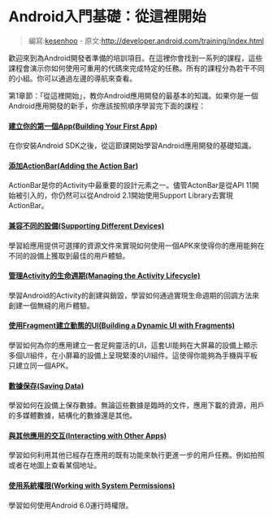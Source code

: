 # Android入門基礎：從這裡開始

> 編寫:[kesenhoo](https://github.com/kesenhoo) - 原文:<http://developer.android.com/training/index.html>

歡迎來到為Android開發者準備的培訓項目。在這裡你會找到一系列的課程，這些課程會演示你如何使用可重用的代碼來完成特定的任務。所有的課程分為若干不同的小組。你可以通過左邊的導航來查看。

第1章節：「從這裡開始」，教你Android應用開發的最基本的知識。如果你是一個Android應用開發的新手，你應該按照順序學習完下面的課程：

#### [建立你的第一個App(Building Your First App)](firstapp/index.html)
在你安裝Android SDK之後，從這節課開始學習Android應用開發的基礎知識。

#### [添加ActionBar(Adding the Action Bar)](actionbar/index.html)
ActionBar是你的Activity中最重要的設計元素之一。儘管ActonBar是從API 11開始被引入的，你仍然可以從Android 2.1開始使用Support Library去實現ActionBar。

#### [兼容不同的設備(Supporting Different Devices)](supporting-devices/index.html)
學習給應用提供可選擇的資源文件來實現如何使用一個APK來使得你的應用能夠在不同的設備上獲取到最佳的用戶體驗。

#### [管理Activity的生命週期(Managing the Activity Lifecycle)](activity-lifecycle/index.html)
學習Android的Activity的創建與銷毀，學習如何通過實現生命週期的回調方法來創建一個無縫的用戶體驗。

#### [使用Fragment建立動態的UI(Building a Dynamic UI with Fragments)](fragments/index.html)
學習如何為你的應用建立一套足夠靈活的UI，這套UI能夠在大屏幕的設備上顯示多個UI組件，在小屏幕的設備上呈現緊湊的UI組件。這使得你能夠為手機與平板只建立同一個APK。

#### [數據保存(Saving Data)](data-storage/index.html)
學習如何在設備上保存數據。無論這些數據是臨時的文件，應用下載的資源，用戶的多媒體數據，結構化的數據還是其他。

#### [與其他應用的交互(Interacting with Other Apps)](intents/index.html)
學習如何利用其他已經存在應用的既有功能來執行更進一步的用戶任務。例如拍照或者在地圖上查看某個地址。

#### [使用系統權限(Working with System Permissions)](permissions/index.html)
學習如何使用Android 6.0運行時權限。
